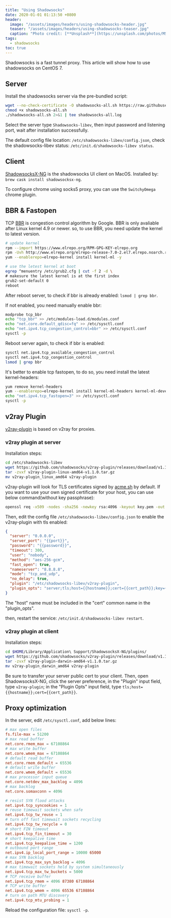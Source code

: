 ```yaml
---
title: "Using Shadowsocks"
date: 2020-01-01 01:13:50 +0800
header:
  image: "/assets/images/headers/using-shadowsocks-header.jpg"
  teaser: "/assets/images/headers/using-shadowsocks-teaser.jpg"
  caption: "Photo credit: [**Unsplash**](https://unsplash.com/photos/MSWD-PDMizQ)"
tags:
  - shadowsocks
toc: true
---
```


Shadowsocks is a fast tunnel proxy. This article will show how to use shadowsocks on CentOS 7.

## Server

Install the shadowsocks server via the pre-bundled script:

```sh
wget --no-check-certificate -O shadowsocks-all.sh https://raw.githubusercontent.com/teddysun/shadowsocks_install/master/shadowsocks-all.sh
chmod +x shadowsocks-all.sh
./shadowsocks-all.sh 2>&1 | tee shadowsocks-all.log
```

Select the server type `Shadowsocks-libev`, then input password and listening port, wait after installation successfully.

The default config file location: `/etc/shadowsocks-libev/config.json`, check the shadowsocks-libev status: `/etc/init.d/shadowsocks-libev status`.

## Client

[ShadowsocksX-NG](https://github.com/shadowsocks/ShadowsocksX-NG) is the shadowsocks UI client on MacOS. Installed by: `brew cask install shadowsocksx-ng`.

To configure chrome using socks5 proxy, you can use the `SwitchyOmega` chrome plugin.

## BBR & Fastopen

TCP [BBR](https://github.com/google/bbr) is congestion control algorithm by Google. BBR is only avaliable after Linux kernel 4.9 or newer. so, to use BBR, you need update the kernel to latest version.

```sh
# update kernel
rpm --import https://www.elrepo.org/RPM-GPG-KEY-elrepo.org
rpm -Uvh http://www.elrepo.org/elrepo-release-7.0-2.el7.elrepo.noarch.rpm
yum --enablerepo=elrepo-kernel install kernel-ml -y

# use the letest kernel at boot
egrep ^menuentry /etc/grub2.cfg | cut -f 2 -d \
# makesure the latest kernel is at the first index
grub2-set-default 0
reboot
```

After reboot server, to check if bbr is already enabled: `lsmod | grep bbr`.

If not enabled, you need manually enable bbr:

```sh
modprobe tcp_bbr
echo "tcp_bbr" >> /etc/modules-load.d/modules.conf
echo "net.core.default_qdisc=fq" >> /etc/sysctl.conf
echo "net.ipv4.tcp_congestion_control=bbr" >> /etc/sysctl.conf
sysctl -p
```

Reboot server again, to check if bbr is enabled:

```sh
sysctl net.ipv4.tcp_available_congestion_control
sysctl net.ipv4.tcp_congestion_control
lsmod | grep bbr
```

It's better to enable tcp fastopen, to do so, you need install the latest kernel-headers:

```sh
yum remove kernel-headers
yum --enablerepo=elrepo-kernel install kernel-ml-headers kernel-ml-devel kernel-ml-tools kernel-ml-tools-libs
echo "net.ipv4.tcp_fastopen=3" >> /etc/sysctl.conf
sysctl -p
```

## v2ray Plugin

[v2ray-plugin](https://github.com/shadowsocks/v2ray-plugin) is based on v2ray for proxies.

### v2ray plugin at server

Installation steps:

```sh
cd /etc/shadowsocks-libev
wget https://github.com/shadowsocks/v2ray-plugin/releases/download/v1.1.0/v2ray-plugin-linux-amd64-v1.1.0.tar.gz
tar -zvxf v2ray-plugin-linux-amd64-v1.1.0.tar.gz
mv v2ray-plugin_linux_amd64 v2ray-plugin
```

v2ray-plugin will look for TLS certificates signed by [acme.sh](https://github.com/Neilpang/acme.sh) by default. If you want to use your own signed certificate for your host, you can use below command(without key passphrase):

```sh
openssl req -x509 -nodes -sha256 -newkey rsa:4096 -keyout key.pem -out cert.pem -days 365
```

Then, edit the config file `/etc/shadowsocks-libev/config.json` to enable the v2ray-plugin with tls enabled:

```json
{
  "server": "0.0.0.0",
  "server_port": "{{port}}",
  "password": "{{password}}",
  "timeout": 300,
  "user": "nobody",
  "method": "aes-256-gcm",
  "fast_open": true,
  "nameserver": "8.8.8.8",
  "mode": "tcp_and_udp",
  "no_delay": true,
  "plugin": "/etc/shadowsocks-libev/v2ray-plugin",
  "plugin_opts": "server;tls;host={{hostname}};cert={{cert_path}};key={{key_path}}"
}
```

The "host" name must be included in the "cert" common name in the "plugin_opts".

then, restart the service: `/etc/init.d/shadowsocks-libev restart`.

### v2ray plugin at client

Installation steps:

```sh
cd $HOME/Library/Application\ Support/ShadowsocksX-NG/plugins/
wget https://github.com/shadowsocks/v2ray-plugin/releases/download/v1.1.0/v2ray-plugin-darwin-amd64-v1.1.0.tar.gz
tar -zvxf v2ray-plugin-darwin-amd64-v1.1.0.tar.gz
mv v2ray-plugin_darwin_amd64 v2ray-plugin
```

Be sure to transfer your server public cert to your client. Then, open ShadowsocksX-NG, click the server preference, in the "Plugin" input field, type `v2ray-plugin`; in the "Plugin Opts" input field, type `tls;host={{hostname}};cert={{cert_path}}`.

## Proxy optimization

In the server, edit `/etc/sysctl.conf`, add below lines:

```conf
# max open files
fs.file-max = 51200
# max read buffer
net.core.rmem_max = 67108864
# max write buffer
net.core.wmem_max = 67108864
# default read buffer
net.core.rmem_default = 65536
# default write buffer
net.core.wmem_default = 65536
# max processor input queue
net.core.netdev_max_backlog = 4096
# max backlog
net.core.somaxconn = 4096

# resist SYN flood attacks
net.ipv4.tcp_syncookies = 1
# reuse timewait sockets when safe
net.ipv4.tcp_tw_reuse = 1
# turn off fast timewait sockets recycling
net.ipv4.tcp_tw_recycle = 0
# short FIN timeout
net.ipv4.tcp_fin_timeout = 30
# short keepalive time
net.ipv4.tcp_keepalive_time = 1200
# outbound port range
net.ipv4.ip_local_port_range = 10000 65000
# max SYN backlog
net.ipv4.tcp_max_syn_backlog = 4096
# max timewait sockets held by system simultaneously
net.ipv4.tcp_max_tw_buckets = 5000
# TCP receive buffer
net.ipv4.tcp_rmem = 4096 87380 67108864
# TCP write buffer
net.ipv4.tcp_wmem = 4096 65536 67108864
# turn on path MTU discovery
net.ipv4.tcp_mtu_probing = 1
```

Reload the configuration file: `sysctl -p`.

